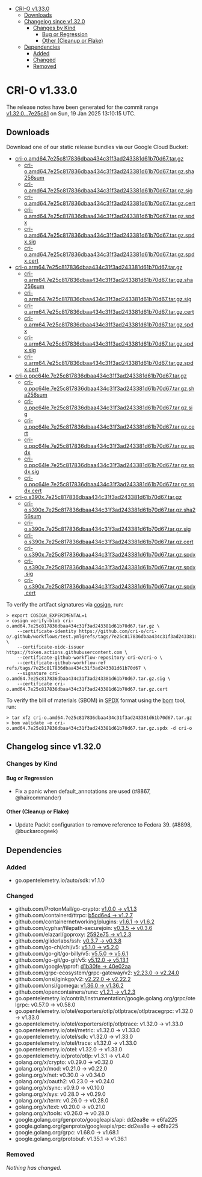 - [CRI-O v1.33.0](#cri-o-v1330)
  - [Downloads](#downloads)
  - [Changelog since v1.32.0](#changelog-since-v1320)
    - [Changes by Kind](#changes-by-kind)
      - [Bug or Regression](#bug-or-regression)
      - [Other (Cleanup or Flake)](#other-cleanup-or-flake)
  - [Dependencies](#dependencies)
    - [Added](#added)
    - [Changed](#changed)
    - [Removed](#removed)

# CRI-O v1.33.0

The release notes have been generated for the commit range
[v1.32.0...7e25c81](https://github.com/cri-o/cri-o/compare/v1.32.0...v1.33.0) on Sun, 19 Jan 2025 13:10:15 UTC.

## Downloads

Download one of our static release bundles via our Google Cloud Bucket:

- [cri-o.amd64.7e25c817836dbaa434c31f3ad243381d61b70d67.tar.gz](https://storage.googleapis.com/cri-o/artifacts/cri-o.amd64.7e25c817836dbaa434c31f3ad243381d61b70d67.tar.gz)
  - [cri-o.amd64.7e25c817836dbaa434c31f3ad243381d61b70d67.tar.gz.sha256sum](https://storage.googleapis.com/cri-o/artifacts/cri-o.amd64.7e25c817836dbaa434c31f3ad243381d61b70d67.tar.gz.sha256sum)
  - [cri-o.amd64.7e25c817836dbaa434c31f3ad243381d61b70d67.tar.gz.sig](https://storage.googleapis.com/cri-o/artifacts/cri-o.amd64.7e25c817836dbaa434c31f3ad243381d61b70d67.tar.gz.sig)
  - [cri-o.amd64.7e25c817836dbaa434c31f3ad243381d61b70d67.tar.gz.cert](https://storage.googleapis.com/cri-o/artifacts/cri-o.amd64.7e25c817836dbaa434c31f3ad243381d61b70d67.tar.gz.cert)
  - [cri-o.amd64.7e25c817836dbaa434c31f3ad243381d61b70d67.tar.gz.spdx](https://storage.googleapis.com/cri-o/artifacts/cri-o.amd64.7e25c817836dbaa434c31f3ad243381d61b70d67.tar.gz.spdx)
  - [cri-o.amd64.7e25c817836dbaa434c31f3ad243381d61b70d67.tar.gz.spdx.sig](https://storage.googleapis.com/cri-o/artifacts/cri-o.amd64.7e25c817836dbaa434c31f3ad243381d61b70d67.tar.gz.spdx.sig)
  - [cri-o.amd64.7e25c817836dbaa434c31f3ad243381d61b70d67.tar.gz.spdx.cert](https://storage.googleapis.com/cri-o/artifacts/cri-o.amd64.7e25c817836dbaa434c31f3ad243381d61b70d67.tar.gz.spdx.cert)
- [cri-o.arm64.7e25c817836dbaa434c31f3ad243381d61b70d67.tar.gz](https://storage.googleapis.com/cri-o/artifacts/cri-o.arm64.7e25c817836dbaa434c31f3ad243381d61b70d67.tar.gz)
  - [cri-o.arm64.7e25c817836dbaa434c31f3ad243381d61b70d67.tar.gz.sha256sum](https://storage.googleapis.com/cri-o/artifacts/cri-o.arm64.7e25c817836dbaa434c31f3ad243381d61b70d67.tar.gz.sha256sum)
  - [cri-o.arm64.7e25c817836dbaa434c31f3ad243381d61b70d67.tar.gz.sig](https://storage.googleapis.com/cri-o/artifacts/cri-o.arm64.7e25c817836dbaa434c31f3ad243381d61b70d67.tar.gz.sig)
  - [cri-o.arm64.7e25c817836dbaa434c31f3ad243381d61b70d67.tar.gz.cert](https://storage.googleapis.com/cri-o/artifacts/cri-o.arm64.7e25c817836dbaa434c31f3ad243381d61b70d67.tar.gz.cert)
  - [cri-o.arm64.7e25c817836dbaa434c31f3ad243381d61b70d67.tar.gz.spdx](https://storage.googleapis.com/cri-o/artifacts/cri-o.arm64.7e25c817836dbaa434c31f3ad243381d61b70d67.tar.gz.spdx)
  - [cri-o.arm64.7e25c817836dbaa434c31f3ad243381d61b70d67.tar.gz.spdx.sig](https://storage.googleapis.com/cri-o/artifacts/cri-o.arm64.7e25c817836dbaa434c31f3ad243381d61b70d67.tar.gz.spdx.sig)
  - [cri-o.arm64.7e25c817836dbaa434c31f3ad243381d61b70d67.tar.gz.spdx.cert](https://storage.googleapis.com/cri-o/artifacts/cri-o.arm64.7e25c817836dbaa434c31f3ad243381d61b70d67.tar.gz.spdx.cert)
- [cri-o.ppc64le.7e25c817836dbaa434c31f3ad243381d61b70d67.tar.gz](https://storage.googleapis.com/cri-o/artifacts/cri-o.ppc64le.7e25c817836dbaa434c31f3ad243381d61b70d67.tar.gz)
  - [cri-o.ppc64le.7e25c817836dbaa434c31f3ad243381d61b70d67.tar.gz.sha256sum](https://storage.googleapis.com/cri-o/artifacts/cri-o.ppc64le.7e25c817836dbaa434c31f3ad243381d61b70d67.tar.gz.sha256sum)
  - [cri-o.ppc64le.7e25c817836dbaa434c31f3ad243381d61b70d67.tar.gz.sig](https://storage.googleapis.com/cri-o/artifacts/cri-o.ppc64le.7e25c817836dbaa434c31f3ad243381d61b70d67.tar.gz.sig)
  - [cri-o.ppc64le.7e25c817836dbaa434c31f3ad243381d61b70d67.tar.gz.cert](https://storage.googleapis.com/cri-o/artifacts/cri-o.ppc64le.7e25c817836dbaa434c31f3ad243381d61b70d67.tar.gz.cert)
  - [cri-o.ppc64le.7e25c817836dbaa434c31f3ad243381d61b70d67.tar.gz.spdx](https://storage.googleapis.com/cri-o/artifacts/cri-o.ppc64le.7e25c817836dbaa434c31f3ad243381d61b70d67.tar.gz.spdx)
  - [cri-o.ppc64le.7e25c817836dbaa434c31f3ad243381d61b70d67.tar.gz.spdx.sig](https://storage.googleapis.com/cri-o/artifacts/cri-o.ppc64le.7e25c817836dbaa434c31f3ad243381d61b70d67.tar.gz.spdx.sig)
  - [cri-o.ppc64le.7e25c817836dbaa434c31f3ad243381d61b70d67.tar.gz.spdx.cert](https://storage.googleapis.com/cri-o/artifacts/cri-o.ppc64le.7e25c817836dbaa434c31f3ad243381d61b70d67.tar.gz.spdx.cert)
- [cri-o.s390x.7e25c817836dbaa434c31f3ad243381d61b70d67.tar.gz](https://storage.googleapis.com/cri-o/artifacts/cri-o.s390x.7e25c817836dbaa434c31f3ad243381d61b70d67.tar.gz)
  - [cri-o.s390x.7e25c817836dbaa434c31f3ad243381d61b70d67.tar.gz.sha256sum](https://storage.googleapis.com/cri-o/artifacts/cri-o.s390x.7e25c817836dbaa434c31f3ad243381d61b70d67.tar.gz.sha256sum)
  - [cri-o.s390x.7e25c817836dbaa434c31f3ad243381d61b70d67.tar.gz.sig](https://storage.googleapis.com/cri-o/artifacts/cri-o.s390x.7e25c817836dbaa434c31f3ad243381d61b70d67.tar.gz.sig)
  - [cri-o.s390x.7e25c817836dbaa434c31f3ad243381d61b70d67.tar.gz.cert](https://storage.googleapis.com/cri-o/artifacts/cri-o.s390x.7e25c817836dbaa434c31f3ad243381d61b70d67.tar.gz.cert)
  - [cri-o.s390x.7e25c817836dbaa434c31f3ad243381d61b70d67.tar.gz.spdx](https://storage.googleapis.com/cri-o/artifacts/cri-o.s390x.7e25c817836dbaa434c31f3ad243381d61b70d67.tar.gz.spdx)
  - [cri-o.s390x.7e25c817836dbaa434c31f3ad243381d61b70d67.tar.gz.spdx.sig](https://storage.googleapis.com/cri-o/artifacts/cri-o.s390x.7e25c817836dbaa434c31f3ad243381d61b70d67.tar.gz.spdx.sig)
  - [cri-o.s390x.7e25c817836dbaa434c31f3ad243381d61b70d67.tar.gz.spdx.cert](https://storage.googleapis.com/cri-o/artifacts/cri-o.s390x.7e25c817836dbaa434c31f3ad243381d61b70d67.tar.gz.spdx.cert)

To verify the artifact signatures via [cosign](https://github.com/sigstore/cosign), run:

```console
> export COSIGN_EXPERIMENTAL=1
> cosign verify-blob cri-o.amd64.7e25c817836dbaa434c31f3ad243381d61b70d67.tar.gz \
    --certificate-identity https://github.com/cri-o/cri-o/.github/workflows/test.yml@refs/tags/7e25c817836dbaa434c31f3ad243381d61b70d67 \
    --certificate-oidc-issuer https://token.actions.githubusercontent.com \
    --certificate-github-workflow-repository cri-o/cri-o \
    --certificate-github-workflow-ref refs/tags/7e25c817836dbaa434c31f3ad243381d61b70d67 \
    --signature cri-o.amd64.7e25c817836dbaa434c31f3ad243381d61b70d67.tar.gz.sig \
    --certificate cri-o.amd64.7e25c817836dbaa434c31f3ad243381d61b70d67.tar.gz.cert
```

To verify the bill of materials (SBOM) in [SPDX](https://spdx.org) format using the [bom](https://sigs.k8s.io/bom) tool, run:

```console
> tar xfz cri-o.amd64.7e25c817836dbaa434c31f3ad243381d61b70d67.tar.gz
> bom validate -e cri-o.amd64.7e25c817836dbaa434c31f3ad243381d61b70d67.tar.gz.spdx -d cri-o
```

## Changelog since v1.32.0

### Changes by Kind

#### Bug or Regression
 - Fix a panic when default_annotations are used (#8867, @haircommander)

#### Other (Cleanup or Flake)
 - Update Packit configuration to remove reference to Fedora 39. (#8898, @buckaroogeek)

## Dependencies

### Added
- go.opentelemetry.io/auto/sdk: v1.1.0

### Changed
- github.com/ProtonMail/go-crypto: [v1.0.0 → v1.1.3](https://github.com/ProtonMail/go-crypto/compare/v1.0.0...v1.1.3)
- github.com/containerd/ttrpc: [b5cd6e4 → v1.2.7](https://github.com/containerd/ttrpc/compare/b5cd6e4...v1.2.7)
- github.com/containernetworking/plugins: [v1.6.1 → v1.6.2](https://github.com/containernetworking/plugins/compare/v1.6.1...v1.6.2)
- github.com/cyphar/filepath-securejoin: [v0.3.5 → v0.3.6](https://github.com/cyphar/filepath-securejoin/compare/v0.3.5...v0.3.6)
- github.com/elazarl/goproxy: [2592e75 → v1.2.3](https://github.com/elazarl/goproxy/compare/2592e75...v1.2.3)
- github.com/gliderlabs/ssh: [v0.3.7 → v0.3.8](https://github.com/gliderlabs/ssh/compare/v0.3.7...v0.3.8)
- github.com/go-chi/chi/v5: [v5.1.0 → v5.2.0](https://github.com/go-chi/chi/compare/v5.1.0...v5.2.0)
- github.com/go-git/go-billy/v5: [v5.5.0 → v5.6.1](https://github.com/go-git/go-billy/compare/v5.5.0...v5.6.1)
- github.com/go-git/go-git/v5: [v5.12.0 → v5.13.1](https://github.com/go-git/go-git/compare/v5.12.0...v5.13.1)
- github.com/google/pprof: [d1b30fe → 40e02aa](https://github.com/google/pprof/compare/d1b30fe...40e02aa)
- github.com/grpc-ecosystem/grpc-gateway/v2: [v2.23.0 → v2.24.0](https://github.com/grpc-ecosystem/grpc-gateway/compare/v2.23.0...v2.24.0)
- github.com/onsi/ginkgo/v2: [v2.22.0 → v2.22.2](https://github.com/onsi/ginkgo/compare/v2.22.0...v2.22.2)
- github.com/onsi/gomega: [v1.36.0 → v1.36.2](https://github.com/onsi/gomega/compare/v1.36.0...v1.36.2)
- github.com/opencontainers/runc: [v1.2.1 → v1.2.3](https://github.com/opencontainers/runc/compare/v1.2.1...v1.2.3)
- go.opentelemetry.io/contrib/instrumentation/google.golang.org/grpc/otelgrpc: v0.57.0 → v0.58.0
- go.opentelemetry.io/otel/exporters/otlp/otlptrace/otlptracegrpc: v1.32.0 → v1.33.0
- go.opentelemetry.io/otel/exporters/otlp/otlptrace: v1.32.0 → v1.33.0
- go.opentelemetry.io/otel/metric: v1.32.0 → v1.33.0
- go.opentelemetry.io/otel/sdk: v1.32.0 → v1.33.0
- go.opentelemetry.io/otel/trace: v1.32.0 → v1.33.0
- go.opentelemetry.io/otel: v1.32.0 → v1.33.0
- go.opentelemetry.io/proto/otlp: v1.3.1 → v1.4.0
- golang.org/x/crypto: v0.29.0 → v0.32.0
- golang.org/x/mod: v0.21.0 → v0.22.0
- golang.org/x/net: v0.30.0 → v0.34.0
- golang.org/x/oauth2: v0.23.0 → v0.24.0
- golang.org/x/sync: v0.9.0 → v0.10.0
- golang.org/x/sys: v0.28.0 → v0.29.0
- golang.org/x/term: v0.26.0 → v0.28.0
- golang.org/x/text: v0.20.0 → v0.21.0
- golang.org/x/tools: v0.26.0 → v0.28.0
- google.golang.org/genproto/googleapis/api: dd2ea8e → e6fa225
- google.golang.org/genproto/googleapis/rpc: dd2ea8e → e6fa225
- google.golang.org/grpc: v1.68.0 → v1.68.1
- google.golang.org/protobuf: v1.35.1 → v1.36.1

### Removed
_Nothing has changed._
